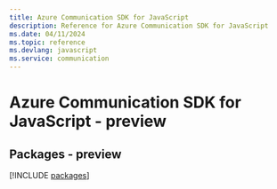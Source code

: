 ```yaml
---
title: Azure Communication SDK for JavaScript
description: Reference for Azure Communication SDK for JavaScript
ms.date: 04/11/2024
ms.topic: reference
ms.devlang: javascript
ms.service: communication
---
```

# Azure Communication SDK for JavaScript - preview
## Packages - preview
[!INCLUDE [packages](communication-index.md)]